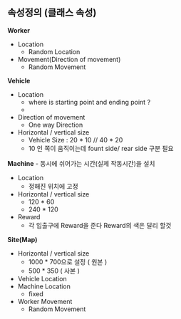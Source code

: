
## 속성정의 (클래스 속성) 

**Worker**
- Location
    - Random Location
- Movement(Direction of movement)
    - Random Movement

**Vehicle**  

- Location
    - where is starting point and ending point ?
    - 
- Direction of movement
    - One way Direction 
- Horizontal / vertical size
    -  Vehicle Size : 20 * 10 // 40 * 20
    -  10 인 쪽이 움직이는데 fount side/ rear side 구분 필요  
    
**Machine**
    - 동시에 쉬어가는 시간(실제 작동시간)을 설치 
- Location 
    - 정해진 위치에 고정 
- Horizontal / vertical size
    - 120 * 60 
    - 240 * 120  
- Reward
    -  각 입출구에  Reward을 준다  Reward의 색은 달리 할것 
    
**Site(Map)**

- Horizontal / vertical size
    - 1000 * 700으로 설정 ( 원본 )
    - 500 * 350 ( 사본 ) 
- Vehicle Location
- Machine Location
    - fixed  
- Worker Movement
    -  Random Movement